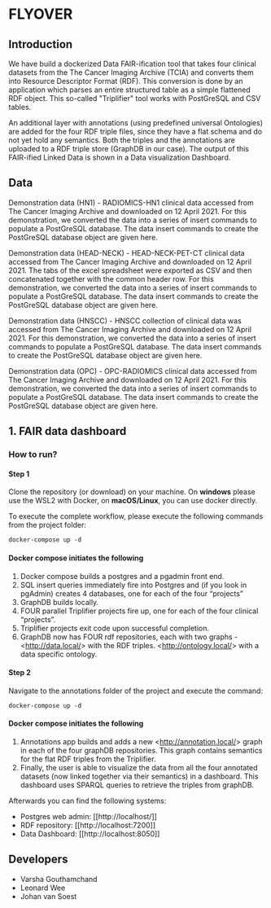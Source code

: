 # FLYOVER

## Introduction

We have build a dockerized Data FAIR-ification tool that takes four clinical datasets from the The Cancer Imaging Archive (TCIA) and converts them into Resource Descriptor Format (RDF). This conversion is done by an application which parses an entire structured table as a simple flattened RDF object. This so-called "Triplifier" tool works with PostGreSQL and CSV tables.

An additional layer with annotations (using predefined universal Ontologies) are added for the four RDF triple files, since they have a flat schema and do not yet hold any semantics. Both the triples and the annotations are uploaded to a RDF triple store (GraphDB in our case). The output of this FAIR-ified Linked Data is shown in a Data visualization Dashboard. 

## Data

Demonstration data (HN1) - RADIOMICS-HN1 clinical data accessed from The Cancer Imaging Archive and downloaded on 12 April 2021. For this demonstration, we converted the data into a series of insert commands to populate a PostGreSQL database. The data insert commands to create the PostGreSQL database object are given here.

Demonstration data (HEAD-NECK) - HEAD-NECK-PET-CT clinical data accessed from The Cancer Imaging Archive and downloaded on 12 April 2021. The tabs of the excel spreadsheet were exported as CSV and then concatenated together with the common header row. For this demonstration, we converted the data into a series of insert commands to populate a PostGreSQL database. The data insert commands to create the PostGreSQL database object are given here.

Demonstration data (HNSCC) - HNSCC collection of clinical data was accessed from The Cancer Imaging Archive and downloaded on 12 April 2021. For this demonstration, we converted the data into a series of insert commands to populate a PostGreSQL database. The data insert commands to create the PostGreSQL database object are given here.

Demonstration data (OPC) - OPC-RADIOMICS clinical data accessed from The Cancer Imaging Archive and downloaded on 12 April 2021. For this demonstration, we converted the data into a series of insert commands to populate a PostGreSQL database. The data insert commands to create the PostGreSQL database object are given here.

## 1. FAIR data dashboard

### How to run?

#### Step 1
Clone the repository (or download) on your machine. On **windows** please use the WSL2 with Docker, on **macOS/Linux**, you can use docker directly.

To execute the complete workflow, please execute the following commands from the project folder:
```
docker-compose up -d
```
#### Docker compose initiates the following
1. Docker compose builds a postgres and a pgadmin front end.
2. SQL insert queries immediately fire into Postgres and (if you look in pgAdmin) creates 4 databases, one for each of the four “projects”
3. GraphDB builds locally.
4. FOUR parallel Triplifier projects fire up, one for each of the four clinical “projects”.
5. Triplifier projects exit code upon successful completion.
6. GraphDB now has FOUR rdf repositories, each with two graphs - 
    <<http://data.local/>> with the RDF triples.
    <<http://ontology.local/>> with a data specific ontology.

#### Step 2
Navigate to the annotations folder of the project and execute the command:
```
docker-compose up -d
```
#### Docker compose initiates the following
1. Annotations app builds and adds a new <<http://annotation.local/>> graph in each of the four graphDB repositories. This graph contains semantics for the flat RDF triples from the Triplifier.
2. Finally, the user is able to visualize the data from all the four annotated datasets (now linked together via their semantics) in a dashboard. This dashboard uses SPARQL queries to retrieve the triples from graphDB.

Afterwards you can find the following systems:
* Postgres web admin: [[http://localhost/]]
* RDF repository: [[http://localhost:7200]]
* Data Dashboard: [[http://localhost:8050]]

## Developers

- Varsha Gouthamchand
- Leonard Wee
- Johan van Soest


